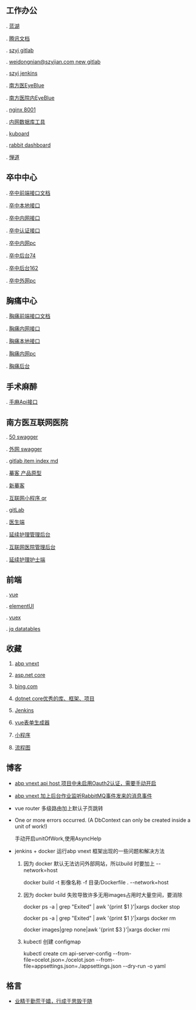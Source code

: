 ## 工作办公

. [蓝湖](https://lanhuapp.com/web/#/item?cid=&fid=all&commonly=join)

. [腾讯文档](https://docs.qq.com/desktop/)

. [szyj gitlab](http://120.24.100.216/)

. [weidongnian@szyjian.com new gitlab](http://219.134.240.180:10080/)

. [szyj jenkins](http://192.168.1.249:18080/)

. [南方医EyeBlue](http://120.24.100.216:8810)

. [南方医院内EyeBlue](http://10.10.252.168:6010/user)

. [nginx 8001](http://localhost:8001)

. [内网数据库工具](http://192.168.0.74:8082/)

. [kuboard](http://192.168.1.162:32567/dashboard)

. [rabbit dashboard](http://192.168.1.162:31672/#/)

. [惮道](http://219.134.240.180:10037/zentao/user-login.html)

## 卒中中心

. [卒中前端接口文档](http://120.24.100.216/weidongnian/szyj.stroke/blob/develop/%E5%89%8D%E7%AB%AF%E6%8E%A5%E5%8F%A3%E5%9C%B0%E5%9D%80.md)

. [卒中本地接口](http://localhost:62999/swagger/index.html)

. [卒中内网接口](http://192.168.1.162:30001/swagger/index.html?urls.primaryName=%E5%8D%92%E4%B8%AD%E4%B8%AD%E5%BF%83%E6%9C%8D%E5%8A%A1)

. [卒中认证接口](http://192.168.1.162:30001/api/oauth)

. [卒中内网pc](http://192.168.1.162:30001/stroke-web/stroke/stroke.html)

. [卒中后台74](http://192.168.0.74:63998/)

. [卒中后台162](http://192.168.1.162:30003/)

. [卒中外网pc](http://120.24.100.216:30001/stroke-web/stroke/stroke.html#/patients/index)


## 胸痛中心

. [胸痛前端接口文档](http://120.24.100.216/weidongnian/szyj.stroke/blob/chestPainCenter/%E5%89%8D%E7%AB%AF%E6%8E%A5%E5%8F%A3%E5%9C%B0%E5%9D%80.md)

. [胸痛内网接口](http://192.168.1.162:30001/swagger/index.html?urls.primaryName=%E8%83%B8%E7%97%9B%E4%B8%AD%E5%BF%83%E6%9C%8D%E5%8A%A1)

. [胸痛本地接口](http://localhost:52999)

. [胸痛内网pc](http://192.168.1.162:30001/stroke-web/chest/chest.html)

. [胸痛后台](http://192.168.0.79:63998/)

## 手术麻醉

. [手麻Api接口](http://192.168.1.162:30001/swagger/index.html?urls.primaryName=%E6%89%8B%E6%9C%AF%E9%BA%BB%E9%86%89%E6%9C%8D%E5%8A%A1)

## 南方医互联网医院

. [50 swagger](http://172.28.204.50:30019/swagger/index.html)

. [外网 swagger](https://dev.szyjian.com/swagger/index.html?urls.primaryName=%E4%BA%92%E8%81%94%E7%BD%91%E5%8C%BB%E9%99%A2)

. [gitlab item index md](http://219.134.240.180:10080/ihospital/backend/-/blob/develop/README.md)

. [摹客 产品原型](https://app.mockplus.cn/team/mlwhechwfb/AppSet/G_-MdzNTuDP)

. [新摹客](https://app.mockplus.cn/run/prototype/rFXobn3OzbX/WHNDyS1mmD/lJLMwTmckw)

. [互联网小程序 qr](http://219.134.240.180:10080/ihospital/backend/-/blob/develop/%E6%96%87%E6%A1%A3/Image/qrcode.jpg)

. [gitLab](http://219.134.240.180:10080/ihospital/backend/-/tree/develop)

. [医生端](http://doctor.szyjian.com/)

. [延续护理管理后台](http://219.134.240.180:10035/dist/inurse.html#/)

. [互联网医院管理后台](http://219.134.240.180:10035/dist/login.html)

. [延续护理护士端](http://219.134.240.180:10035/h5/)


## 前端

. [vue](https://cn.vuejs.org/v2/guide/)

. [elementUI](https://element.eleme.cn/#/zh-CN/component/)

. [vuex](https://vuex.vuejs.org/zh/guide/)

. [jq datatables](http://datatables.club/reference/)

## 收藏

1. [abp vnext](https://docs.abp.io/zh-Hans/abp/latest/)

2. [asp.net core](https://docs.microsoft.com/zh-cn/aspnet/core/)

3. [bing.com](https://cn.bing.com/)

4. [dotnet core优秀的库、框架、项目](https://github.com/jasonhua95/awesome-dotnet-core/blob/master/README_CN.md)

5. [Jenkins](https://jenkins-zh.cn/wechat/)

6. [vue表单生成器](https://mrhj.gitee.io/form-generator/#/)

7. [小程序](https://developers.weixin.qq.com/miniprogram/dev/framework/structure.html)

8. [流程图](https://www.processon.com/diagrams)


## 博客

* [abp vnext api host 项目中未启用Oauth2认证，需要手动开启](./page/blogs/abpVnextSwaggerIdentity4.md)

* [abp vnext 加上后台作业监听RabbitMQ事件发来的消息事件](./page/blogs/abp_vnex_backgroundWorkers_subscribe.md)

* vue router 多级路由加上默认子页跳转

* One or more errors occurred. (A DbContext can only be created inside a unit of work!)

    手动开启unitOfWork,使用AsyncHelp

* jenkins + docker 运行abp vnext 框架出现的一些问题和解决方法
  
  1. 因为 docker 默认无法访问外部网站，所以build 时要加上 --network=host 
    
        docker build -t 影像名称 -f 目录/Dockerfile . --network=host

  2. 因为 docker build 失败导致许多无用images占用时大量空间，要消除
  
        docker ps -a | grep "Exited" | awk '{print $1 }'|xargs docker stop
        
        docker ps -a | grep "Exited" | awk '{print $1 }'|xargs docker rm
        
        docker images|grep none|awk '{print $3 }'|xargs docker rmi
        
  3. kubectl 创建 configmap
   
        kubectl create cm api-server-config --from-file=ocelot.json=./ocelot.json --from-file=appsettings.json=./appsettings.json  --dry-run -o yaml
    
## 格言

* [业精于勤荒于嬉，行成于思毁于随](https://github.com/weidongnian/weidongnian.github.io/blob/master/index.md)

